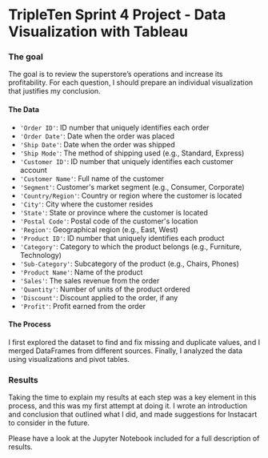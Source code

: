 # TripleTen Sprint 4 Project - Data Visualization with Tableau

### The goal

The goal is to review the superstore’s operations and increase its profitability. For each question, I should prepare an individual visualization that justifies my conclusion.

#### The Data

- `'Order ID'`: ID number that uniquely identifies each order
- `'Order Date'`: Date when the order was placed
- `'Ship Date'`: Date when the order was shipped
- `'Ship Mode'`: The method of shipping used (e.g., Standard, Express)
- `'Customer ID'`: ID number that uniquely identifies each customer account
- `'Customer Name'`: Full name of the customer
- `'Segment'`: Customer's market segment (e.g., Consumer, Corporate)
- `'Country/Region'`: Country or region where the customer is located
- `'City'`: City where the customer resides
- `'State'`: State or province where the customer is located
- `'Postal Code'`: Postal code of the customer's location
- `'Region'`: Geographical region (e.g., East, West)
- `'Product ID'`: ID number that uniquely identifies each product
- `'Category'`: Category to which the product belongs (e.g., Furniture, Technology)
- `'Sub-Category'`: Subcategory of the product (e.g., Chairs, Phones)
- `'Product Name'`: Name of the product
- `'Sales'`: The sales revenue from the order
- `'Quantity'`: Number of units of the product ordered
- `'Discount'`: Discount applied to the order, if any
- `'Profit'`: Profit earned from the order

#### The Process

I first explored the dataset to find and fix missing and duplicate values, and I merged DataFrames from different sources. Finally, I analyzed the data using visualizations and pivot tables.

### Results

Taking the time to explain my results at each step was a key element in this process, and this was my first attempt at doing it. I wrote an introduction and conclusion that outlined what I did, and made suggestions for Instacart to consider in the future.

Please have a look at the Jupyter Notebook included for a full description of results.
